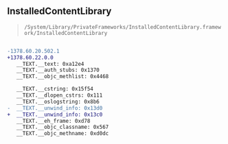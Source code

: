 ## InstalledContentLibrary

> `/System/Library/PrivateFrameworks/InstalledContentLibrary.framework/InstalledContentLibrary`

```diff

-1378.60.20.502.1
+1378.60.22.0.0
   __TEXT.__text: 0xa12e4
   __TEXT.__auth_stubs: 0x1370
   __TEXT.__objc_methlist: 0x4468

   __TEXT.__cstring: 0x15f54
   __TEXT.__dlopen_cstrs: 0x111
   __TEXT.__oslogstring: 0x8b6
-  __TEXT.__unwind_info: 0x13d0
+  __TEXT.__unwind_info: 0x13c0
   __TEXT.__eh_frame: 0xd78
   __TEXT.__objc_classname: 0x567
   __TEXT.__objc_methname: 0xd0dc

```

